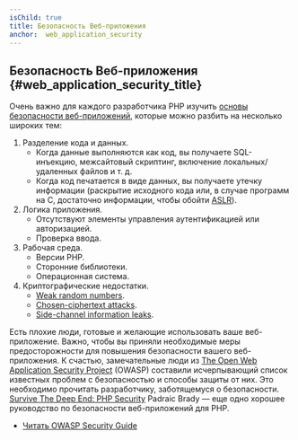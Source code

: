 ```yaml
---
isChild: true
title: Безопасность Веб-приложения
anchor:  web_application_security
---
```


## Безопасность Веб-приложения {#web_application_security_title}

Очень важно для каждого разработчика PHP изучить [основы безопасности веб-приложений][4],
которые можно разбить на несколько широких тем:

1. Разделение кода и данных.
   * Когда данные выполняются как код, вы получаете SQL-инъекцию, межсайтовый скриптинг, включение локальных/удаленных файлов и т. д.
   * Когда код печатается в виде данных, вы получаете утечку информации (раскрытие исходного кода или, в случае программ на C, достаточно информации, чтобы обойти [ASLR][5]).
2. Логика приложения.
   * Отсутствуют элементы управления аутентификацией или авторизацией.
   * Проверка ввода.
3. Рабочая среда.
   * Версии PHP.
   * Сторонние библиотеки.
   * Операционная система.
4. Криптографические недостатки.
   * [Weak random numbers][6].
   * [Chosen-ciphertext attacks][7].
   * [Side-channel information leaks][8].

Есть плохие люди, готовые и желающие использовать ваше веб-приложение. Важно, чтобы вы приняли необходимые меры
предосторожности для повышения безопасности вашего веб-приложения. К счастью, замечательные люди из [The Open Web
Application Security Project][1] (OWASP) составили исчерпывающий список известных проблем с безопасностью и способы защиты
от них. Это необходимо прочитать разработчику, заботящемуся о безопасности. [Survive The Deep End: PHP Security][3]
Padraic Brady — еще одно хорошее руководство по безопасности веб-приложений для PHP.

* [Читать OWASP Security Guide][2]

[1]: https://www.owasp.org/
[2]: https://www.owasp.org/index.php/Guide_Table_of_Contents
[3]: https://phpsecurity.readthedocs.io/en/latest/index.html
[4]: https://paragonie.com/blog/2015/08/gentle-introduction-application-security
[5]: https://www.techtarget.com/searchsecurity/definition/address-space-layout-randomization-ASLRaddress-space-layout-randomization-ASLR
[6]: https://paragonie.com/blog/2016/01/on-design-and-implementation-stealth-backdoor-for-web-applications
[7]: https://paragonie.com/blog/2015/05/using-encryption-and-authentication-correctly
[8]: https://blog.ircmaxell.com/2014/11/its-all-about-time.html
